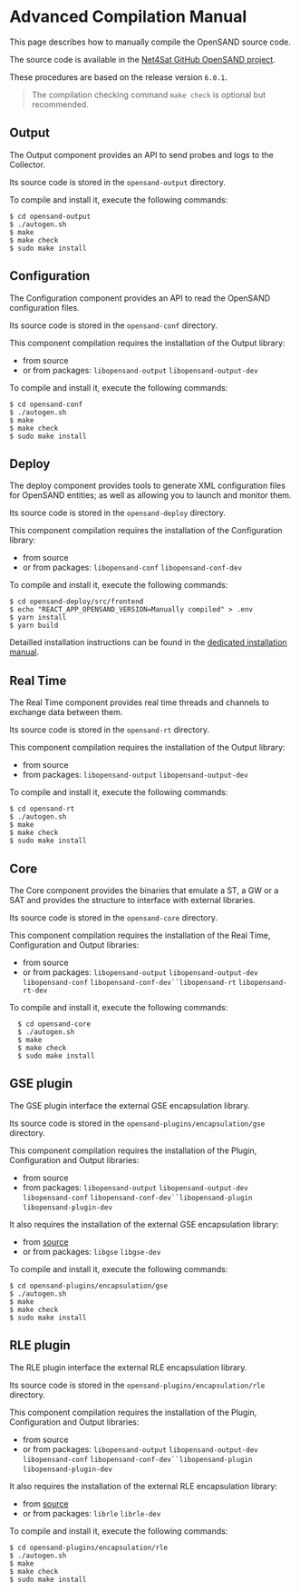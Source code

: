 # Advanced Compilation Manual

This page describes how to manually compile the OpenSAND source code.

The source code is available in the [Net4Sat GitHub OpenSAND project](https://github.com/CNES/opensand).

These procedures are based on the release version `6.0.1`. 

> The compilation checking command `make check` is optional but recommended.

## Output

The Output component provides an API to send probes and logs to the Collector.

Its source code is stored in the `opensand-output` directory.

To compile and install it, execute the following commands:

```
$ cd opensand-output
$ ./autogen.sh
$ make
$ make check
$ sudo make install
```

## Configuration

The Configuration component provides an API to read the OpenSAND configuration files.

Its source code is stored in the `opensand-conf` directory.

This component compilation requires the installation of the Output library:

  * from source
  * or from packages: `libopensand-output` `libopensand-output-dev`

To compile and install it, execute the following commands:

```
$ cd opensand-conf
$ ./autogen.sh
$ make
$ make check
$ sudo make install
```

## Deploy

The deploy component provides tools to generate XML configuration files for OpenSAND entities;
as well as allowing you to launch and monitor them.

Its source code is stored in the `opensand-deploy` directory.

This component compilation requires the installation of the Configuration library:

  * from source
  * or from packages: `libopensand-conf` `libopensand-conf-dev`

To compile and install it, execute the following commands:

```
$ cd opensand-deploy/src/frontend
$ echo "REACT_APP_OPENSAND_VERSION=Manually compiled" > .env
$ yarn install
$ yarn build
```

Detailled installation instructions can be found in the [dedicated installation manual](../opensand-deploy/doc/install.md).

## Real Time

The Real Time component provides real time threads and channels to exchange data between them.

Its source code is stored in the `opensand-rt` directory.

This component compilation requires the installation of the Output library:

  * from source
  * from packages: `libopensand-output` `libopensand-output-dev`

To compile and install it, execute the following commands:

```
$ cd opensand-rt
$ ./autogen.sh
$ make
$ make check
$ sudo make install
```
  
## Core

The Core component provides the binaries that emulate a ST, a GW or a SAT and provides the structure to interface with external libraries.

Its source code is stored in the `opensand-core` directory.

This component compilation requires the installation of the Real Time, Configuration and Output libraries:

  * from source
  * or from packages: `libopensand-output` `libopensand-output-dev` `libopensand-conf` `libopensand-conf-dev``libopensand-rt` `libopensand-rt-dev`

To compile and install it, execute the following commands:

```
  $ cd opensand-core
  $ ./autogen.sh
  $ make
  $ make check
  $ sudo make install
```

## GSE plugin

The GSE plugin interface the external GSE encapsulation library.

Its source code is stored in the `opensand-plugins/encapsulation/gse` directory.

This component compilation requires the installation of the Plugin, Configuration and Output libraries:

  * from source
  * from packages: `libopensand-output` `libopensand-output-dev` `libopensand-conf` `libopensand-conf-dev``libopensand-plugin` `libopensand-plugin-dev`

It also requires the installation of the external GSE encapsulation library:

  * from [source](https://github.com/CNES/libgse)
  * or from packages: `libgse` `libgse-dev`

To compile and install it, execute the following commands:

```
$ cd opensand-plugins/encapsulation/gse
$ ./autogen.sh
$ make
$ make check
$ sudo make install
```

## RLE plugin

The RLE plugin interface the external RLE encapsulation library.

Its source code is stored in the `opensand-plugins/encapsulation/rle` directory.

This component compilation requires the installation of the Plugin, Configuration and Output libraries:

  * from source
  * or from packages: `libopensand-output` `libopensand-output-dev` `libopensand-conf` `libopensand-conf-dev``libopensand-plugin` `libopensand-plugin-dev`

It also requires the installation of the external RLE encapsulation library:

  * from [source](https://github.com/CNES/librle)
  * or from packages: `librle` `librle-dev`

To compile and install it, execute the following commands:

```
$ cd opensand-plugins/encapsulation/rle
$ ./autogen.sh
$ make
$ make check
$ sudo make install
```
